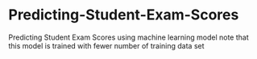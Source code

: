 # Predicting-Student-Exam-Scores
Predicting Student Exam Scores using machine learning model
note that this model is trained with fewer number of training data set
